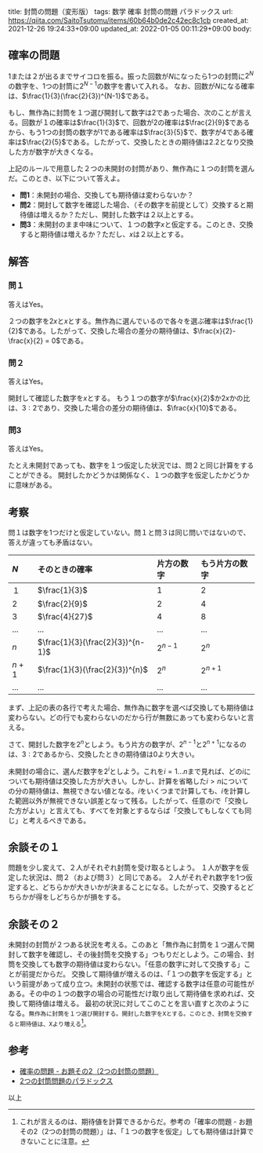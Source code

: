 title: 封筒の問題（変形版）
tags: 数学 確率 封筒の問題 パラドックス
url: https://qiita.com/SaitoTsutomu/items/60b64b0de2c42ec8c1cb
created_at: 2021-12-26 19:24:33+09:00
updated_at: 2022-01-05 00:11:29+09:00
body:

## 確率の問題

1または２が出るまでサイコロを振る。振った回数が$N$になったら1つの封筒に$2^N$の数字を、1つの封筒に$2^{N-1}$の数字を書いて入れる。
なお、回数が$N$になる確率は、$\frac{1}{3}(\frac{2}{3})^{N-1}$である。

もし、無作為に封筒を１つ選び開封して数字は2であった場合、次のことが言える。回数が１の確率は$\frac{1}{3}$で、回数が2の確率は$\frac{2}{9}$であるから、もう1つの封筒の数字が1である確率は$\frac{3}{5}$で、数字が4である確率は$\frac{2}{5}$である。したがって、交換したときの期待値は2.2となり交換した方が数字が大きくなる。

上記のルールで用意した２つの未開封の封筒があり、無作為に１つの封筒を選んだ。このとき、以下について答えよ。

- **問1**：未開封の場合、交換しても期待値は変わらないか？
- **問2**：開封して数字を確認した場合、（その数字を前提として）交換すると期待値は増えるか？ただし、開封した数字は２以上とする。
- **問3**：未開封のまま中味について、１つの数字$x$と仮定する。このとき、交換すると期待値は増えるか？ただし、$x$は２以上とする。

## 解答

### 問１

答えはYes。

２つの数字を$2x$と$x$とする。無作為に選んでいるので各々を選ぶ確率は$\frac{1}{2}$である。したがって、交換した場合の差分の期待値は、$\frac{x}{2}-\frac{x}{2} = 0$である。

### 問２

答えはYes。

開封して確認した数字を$x$とする。
もう１つの数字が$\frac{x}{2}$か$2x$かの比は、$3:2$であり、交換した場合の差分の期待値は、$\frac{x}{10}$である。

### 問3

答えはYes。

たとえ未開封であっても、数字を１つ仮定した状況では、問２と同じ計算をすることができる。
開封したかどうかは関係なく、１つの数字を仮定したかどうかに意味がある。

## 考察

問１は数字を1つだけと仮定していない。問１と問３は同じ問いではないので、答えが違っても矛盾はない。

$N$ | そのときの確率 | 片方の数字 | もう片方の数字 |
| :-- | :-- | :-- | :-- |
１ | $\frac{1}{3}$ | 1 | 2 |
2 | $\frac{2}{9}$ | 2 | 4 |
3 | $\frac{4}{27}$ | 4 | 8 |
... | ... | ... | ... |
$n$ | $\frac{1}{3}(\frac{2}{3})^{n-1}$ | $2^{n-1}$ | $2^n$ |
$n + 1$ | $\frac{1}{3}(\frac{2}{3})^{n}$ | $2^{n}$ | $2^{n+1}$ |
... | ... | ... | ... |

まず、上記の表の各行で考えた場合、無作為に数字を選べば交換しても期待値は変わらない。どの行でも変わらないのだから行が無数にあっても変わらないと言える。

さて、開封した数字を$2^n$としよう。もう片方の数字が、$2^{n-1}$と$2^{n+1}$になるのは、$3 : 2$であるから、交換したときの期待値は0より大きい。

未開封の場合に、選んだ数字を$2^i$としよう。これを$i = 1 ... n$まで見れば、どの$i$についても期待値は交換した方が大きい。しかし、計算を省略した$i > n$についての分の期待値は、無視できない値となる。$i$をいくつまで計算しても、$i$を計算した範囲以外が無視できない誤差となって残る。したがって、任意の$i$で「交換した方がよい」と言えても、すべてを対象とするならば「交換してもしなくても同じ」と考えるべきである。

## 余談その１

問題を少し変えて、２人がそれぞれ封筒を受け取るとしよう。
１人が数字を仮定した状況は、問２（および問３）と同じである。
２人がそれぞれ数字を1つ仮定すると、どちらかが大きいかが決まることになる。したがって、交換するとどちらかが得をしどちらかが損をする。

## 余談その２

未開封の封筒が２つある状況を考える。このあと「無作為に封筒を１つ選んで開封して数字を確認し、その後封筒を交換する」つもりだとしよう。この場合、封筒を交換しても数字の期待値は変わらない。「任意の数字に対して交換する」ことが前提だからだ。
交換して期待値が増えるのは、「１つの数字を仮定する」という前提があって成り立つ。未開封の状態では、確認する数字は任意の可能性がある。その中の１つの数字の場合の可能性だけ取り出して期待値を求めれば、交換して期待値は増える。
最初の状況に対してこのことを言い直すと次のようになる。`無作為に封筒を１つ選び開封する。開封した数字をXとする。このとき、封筒を交換すると期待値は、Xより増える`[^1]。

[^1]: これが言えるのは、期待値を計算できるからだ。参考の「確率の問題 - お題その2（2つの封筒の問題）」は、「１つの数字を仮定」しても期待値は計算できないことに注意。

## 参考

- [確率の問題 - お題その2（2つの封筒の問題）](https://qiita.com/SaitoTsutomu/items/9784e4451d6d510dbfbb#mag-%E3%81%8A%E9%A1%8C%E3%81%9D%E3%81%AE22%E3%81%A4%E3%81%AE%E5%B0%81%E7%AD%92%E3%81%AE%E5%95%8F%E9%A1%8C)
- [2つの封筒問題のパラドックス](https://qiita.com/SaitoTsutomu/items/63885dec1cca99acb7bb)

以上


